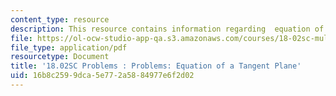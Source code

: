 ```yaml
---
content_type: resource
description: This resource contains information regarding  equation of a tangent plane.
file: https://ol-ocw-studio-app-qa.s3.amazonaws.com/courses/18-02sc-multivariable-calculus-fall-2010/16b8c2599dca5e772a5884977e6f2d02_MIT18_02SC_pb_44_quest.pdf
file_type: application/pdf
resourcetype: Document
title: '18.02SC Problems : Problems: Equation of a Tangent Plane'
uid: 16b8c259-9dca-5e77-2a58-84977e6f2d02
---
```

